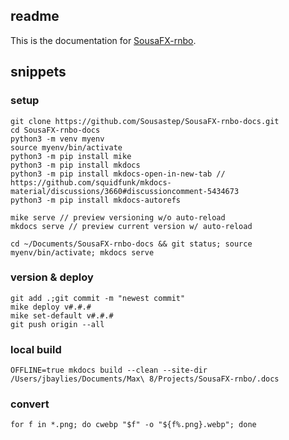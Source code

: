 ## readme

This is the documentation for [SousaFX-rnbo](https://github.com/Sousastep/SousaFX-rnbo).

## snippets

### setup
```
git clone https://github.com/Sousastep/SousaFX-rnbo-docs.git
cd SousaFX-rnbo-docs
python3 -m venv myenv
source myenv/bin/activate
python3 -m pip install mike
python3 -m pip install mkdocs
python3 -m pip install mkdocs-open-in-new-tab // https://github.com/squidfunk/mkdocs-material/discussions/3660#discussioncomment-5434673
python3 -m pip install mkdocs-autorefs

mike serve // preview versioning w/o auto-reload
mkdocs serve // preview current version w/ auto-reload

cd ~/Documents/SousaFX-rnbo-docs && git status; source myenv/bin/activate; mkdocs serve
```

### version & deploy
```
git add .;git commit -m "newest commit"
mike deploy v#.#.#
mike set-default v#.#.#
git push origin --all
```

### local build
```
OFFLINE=true mkdocs build --clean --site-dir /Users/jbaylies/Documents/Max\ 8/Projects/SousaFX-rnbo/.docs 
```

### convert
```
for f in *.png; do cwebp "$f" -o "${f%.png}.webp"; done
```